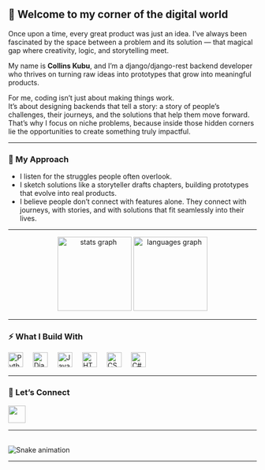 <h2 align="left">🚀 Welcome to my corner of the digital world</h2>

<p align="left">
Once upon a time, every great product was just an idea.  
I’ve always been fascinated by the space between a problem and its solution — that magical gap where creativity, logic, and storytelling meet.  

My name is <b>Collins Kubu</b>, and I’m a django/django-rest backend developer who thrives on turning raw ideas into prototypes that grow into meaningful products.  

For me, coding isn’t just about making things work.  
It’s about designing backends that tell a story: a story of people’s challenges, their journeys, and the solutions that help them move forward.  
That’s why I focus on niche problems, because inside those hidden corners lie the opportunities to create something truly impactful.  
</p>

---

### 📖 My Approach
- I listen for the struggles people often overlook.  
- I sketch solutions like a storyteller drafts chapters, building prototypes that evolve into real products.  
- I believe people don’t connect with features alone. They connect with journeys, with stories, and with solutions that fit seamlessly into their lives.  

---

<div align="center">
  <img src="https://github-readme-stats.vercel.app/api?username=Coll76&show_icons=true&theme=radical" height="150" alt="stats graph"  />
  <img src="https://github-readme-stats.vercel.app/api/top-langs?username=Coll76&layout=compact&theme=radical" height="150" alt="languages graph"  />
</div>

---

### ⚡ What I Build With
<div align="left">
  <img src="https://cdn.jsdelivr.net/gh/devicons/devicon/icons/python/python-original.svg" height="30" alt="Python" />
  <img width="12"/>
  <img src="https://cdn.jsdelivr.net/gh/devicons/devicon/icons/django/django-plain.svg" height="30" alt="Django" />
  <img width="12"/>
  <img src="https://cdn.jsdelivr.net/gh/devicons/devicon/icons/javascript/javascript-original.svg" height="30" alt="JavaScript" />
  <img width="12"/>
  <img src="https://cdn.jsdelivr.net/gh/devicons/devicon/icons/html5/html5-original.svg" height="30" alt="HTML5" />
  <img width="12"/>
  <img src="https://cdn.jsdelivr.net/gh/devicons/devicon/icons/css3/css3-original.svg" height="30" alt="CSS3" />
  <img width="12"/>
  <img src="https://cdn.jsdelivr.net/gh/devicons/devicon/icons/csharp/csharp-original.svg" height="30" alt="C#" />
</div>

---

### 🌟 Let’s Connect
<div align="left">
  <a href="mailto:collins.kubu@gmail.com" target="_blank">
    <img src="https://img.shields.io/badge/Gmail-D14836?style=for-the-badge&logo=gmail&logoColor=white" height="35"/>
  </a>
</div>

---

<br clear="both">

<img src="https://raw.githubusercontent.com/maurodesouza/maurodesouza/output/snake.svg" alt="Snake animation" />

---
